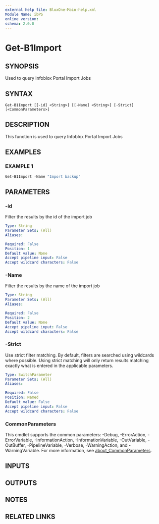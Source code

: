 ```yaml
---
external help file: BloxOne-Main-help.xml
Module Name: ibPS
online version:
schema: 2.0.0
---
```


# Get-B1Import

## SYNOPSIS
Used to query Infoblox Portal Import Jobs

## SYNTAX

```
Get-B1Import [[-id] <String>] [[-Name] <String>] [-Strict] [<CommonParameters>]
```

## DESCRIPTION
This function is used to query Infoblox Portal Import Jobs

## EXAMPLES

### EXAMPLE 1
```powershell
Get-B1Import -Name "Import backup"
```

## PARAMETERS

### -id
Filter the results by the id of the import job

```yaml
Type: String
Parameter Sets: (All)
Aliases:

Required: False
Position: 1
Default value: None
Accept pipeline input: False
Accept wildcard characters: False
```

### -Name
Filter the results by the name of the import job

```yaml
Type: String
Parameter Sets: (All)
Aliases:

Required: False
Position: 2
Default value: None
Accept pipeline input: False
Accept wildcard characters: False
```

### -Strict
Use strict filter matching.
By default, filters are searched using wildcards where possible.
Using strict matching will only return results matching exactly what is entered in the applicable parameters.

```yaml
Type: SwitchParameter
Parameter Sets: (All)
Aliases:

Required: False
Position: Named
Default value: False
Accept pipeline input: False
Accept wildcard characters: False
```

### CommonParameters
This cmdlet supports the common parameters: -Debug, -ErrorAction, -ErrorVariable, -InformationAction, -InformationVariable, -OutVariable, -OutBuffer, -PipelineVariable, -Verbose, -WarningAction, and -WarningVariable. For more information, see [about_CommonParameters](http://go.microsoft.com/fwlink/?LinkID=113216).

## INPUTS

## OUTPUTS

## NOTES

## RELATED LINKS
